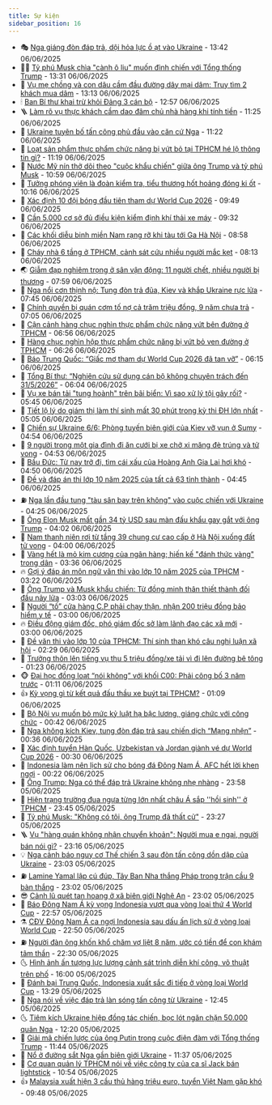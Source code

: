 ```yaml
---
title: Sự kiện
sidebar_position: 16
---
```


<!-- dantri-su-kien:START -->
- 🎭 [Nga giáng đòn đáp trả, dội hỏa lực ồ ạt vào Ukraine](https://dantri.com.vn/the-gioi/nga-giang-don-dap-tra-doi-hoa-luc-o-at-vao-ukraine-20250606202311033.htm) - 13:42 06/06/2025
- 👨‍🏫 [Tỷ phú Musk chìa &quot;cành ô liu&quot; muốn đình chiến với Tổng thống Trump](https://dantri.com.vn/the-gioi/ty-phu-musk-chia-canh-o-liu-muon-dinh-chien-voi-tong-thong-trump-20250606174111610.htm) - 13:31 06/06/2025
- 🌮 [Vụ mẹ chồng và con dâu cầm đầu đường dây mại dâm: Truy tìm 2 khách mua dâm](https://dantri.com.vn/phap-luat/vu-me-chong-va-con-dau-cam-dau-duong-day-mai-dam-truy-tim-2-khach-mua-dam-20250606183058995.htm) - 13:13 06/06/2025
- 🕯 [Ban Bí thư khai trừ khỏi Đảng 3 cán bộ](https://dantri.com.vn/xa-hoi/ban-bi-thu-khai-tru-khoi-dang-3-can-bo-20250606192107135.htm) - 12:57 06/06/2025
- 🪜 [Làm rõ vụ thực khách cầm dao đâm chủ nhà hàng khi tính tiền](https://dantri.com.vn/xa-hoi/lam-ro-vu-thuc-khach-cam-dao-dam-chu-nha-hang-khi-tinh-tien-20250606181120993.htm) - 11:25 06/06/2025
- 🐘 [Ukraine tuyên bố tấn công phủ đầu vào căn cứ Nga](https://dantri.com.vn/the-gioi/ukraine-tuyen-bo-tan-cong-phu-dau-vao-can-cu-nga-20250606171959709.htm) - 11:22 06/06/2025
- 🤔 [Loạt sản phẩm thực phẩm chức năng bị vứt bỏ tại TPHCM hé lộ thông tin gì?](https://dantri.com.vn/suc-khoe/loat-san-pham-thuc-pham-chuc-nang-bi-vut-bo-tai-tphcm-he-lo-thong-tin-gi-20250606162246130.htm) - 11:19 06/06/2025
- 🧠 [Nước Mỹ nín thở dõi theo &quot;cuộc khẩu chiến&quot; giữa ông Trump và tỷ phú Musk](https://dantri.com.vn/the-gioi/nuoc-my-nin-tho-doi-theo-cuoc-khau-chien-giua-ong-trump-va-ty-phu-musk-20250606161632512.htm) - 10:59 06/06/2025
- 📝 [Tưởng phóng viên là đoàn kiểm tra, tiểu thương hốt hoảng đóng ki ốt](https://dantri.com.vn/xa-hoi/tuong-phong-vien-la-doan-kiem-tra-tieu-thuong-hot-hoang-dong-ki-ot-20250606143601913.htm) - 10:16 06/06/2025
- 🦏 [Xác định 10 đội bóng đầu tiên tham dự World Cup 2026](https://dantri.com.vn/the-thao/xac-dinh-10-doi-bong-dau-tien-tham-du-world-cup-2026-20250606164907507.htm) - 09:49 06/06/2025
- 🥰 [Cần 5.000 cơ sở đủ điều kiện kiểm định khí thải xe máy](https://dantri.com.vn/xa-hoi/can-5000-co-so-du-dieu-kien-kiem-dinh-khi-thai-xe-may-20250606155403000.htm) - 09:32 06/06/2025
- 🤗 [Các khối diễu binh miền Nam rạng rỡ khi tàu tới Ga Hà Nội](https://dantri.com.vn/xa-hoi/cac-khoi-dieu-binh-mien-nam-rang-ro-khi-tau-toi-ga-ha-noi-20250606153226089.htm) - 08:58 06/06/2025
- 🌈 [Cháy nhà 6 tầng ở TPHCM, cảnh sát cứu nhiều người mắc kẹt](https://dantri.com.vn/xa-hoi/chay-nha-6-tang-o-tphcm-canh-sat-cuu-nhieu-nguoi-mac-ket-20250606150519923.htm) - 08:13 06/06/2025
- 🌏 [Giẫm đạp nghiêm trọng ở sân vận động: 11 người chết, nhiều người bị thương](https://dantri.com.vn/du-lich/giam-dap-nghiem-trong-o-san-van-dong-11-nguoi-chet-nhieu-nguoi-bi-thuong-20250606130829390.htm) - 07:59 06/06/2025
- 💄 [Nga nổi cơn thịnh nộ: Tung đòn trả đũa, Kiev và khắp Ukraine rực lửa](https://dantri.com.vn/the-gioi/nga-noi-con-thinh-no-tung-don-tra-dua-kiev-va-khap-ukraine-ruc-lua-20250606144512879.htm) - 07:45 06/06/2025
- 👺 [Chính quyền bị quán cơm tố nợ cả trăm triệu đồng, 9 năm chưa trả](https://dantri.com.vn/xa-hoi/chinh-quyen-bi-quan-com-to-no-ca-tram-trieu-dong-9-nam-chua-tra-20250606132552247.htm) - 07:05 06/06/2025
- 👹 [Cận cảnh hàng chục nghìn thực phẩm chức năng vứt bên đường ở TPHCM](https://dantri.com.vn/xa-hoi/can-canh-hang-chuc-nghin-thuc-pham-chuc-nang-vut-ben-duong-o-tphcm-20250606134509567.htm) - 06:56 06/06/2025
- 🌊 [Hàng chục nghìn hộp thực phẩm chức năng bị vứt bỏ ven đường ở TPHCM](https://dantri.com.vn/xa-hoi/hang-chuc-nghin-hop-thuc-pham-chuc-nang-bi-vut-bo-ven-duong-o-tphcm-20250606132032906.htm) - 06:26 06/06/2025
- 🤠 [Báo Trung Quốc: “Giấc mơ tham dự World Cup 2026 đã tan vỡ”](https://dantri.com.vn/the-thao/bao-trung-quoc-giac-mo-tham-du-world-cup-2026-da-tan-vo-20250606075832643.htm) - 06:15 06/06/2025
- 🎊 [Tổng Bí thư: “Nghiên cứu sử dụng cán bộ không chuyên trách đến 31/5/2026”](https://dantri.com.vn/xa-hoi/tong-bi-thu-nghien-cuu-su-dung-can-bo-khong-chuyen-trach-den-3152026-20250606125608638.htm) - 06:04 06/06/2025
- 🐘 [Vụ xe bán tải &quot;tung hoành&quot; trên bãi biển: Vì sao xử lý tội gây rối?](https://dantri.com.vn/ban-doc/vu-xe-ban-tai-tung-hoanh-tren-bai-bien-vi-sao-xu-ly-toi-gay-roi-20250605153717056.htm) - 05:45 06/06/2025
- 💂 [Tiết lộ lý do giám thị làm thí sinh mất 30 phút trong kỳ thi ĐH lớn nhất](https://dantri.com.vn/giao-duc/tiet-lo-ly-do-giam-thi-lam-thi-sinh-mat-30-phut-trong-ky-thi-dh-lon-nhat-20250606120228472.htm) - 05:05 06/06/2025
- 👹 [Chiến sự Ukraine 6/6: Phòng tuyến biên giới của Kiev vỡ vụn ở Sumy](https://dantri.com.vn/the-gioi/chien-su-ukraine-66-phong-tuyen-bien-gioi-cua-kiev-vo-vun-o-sumy-20250606115350766.htm) - 04:54 06/06/2025
- 🦒 [9 người trong một gia đình đi ăn cưới bị xe chở xi măng đè trúng và tử vong](https://dantri.com.vn/doi-song/9-nguoi-trong-mot-gia-dinh-di-an-cuoi-bi-xe-cho-xi-mang-de-trung-va-tu-vong-20250606110221614.htm) - 04:53 06/06/2025
- 🗽 [Bầu Đức: Từ nay trở đi, tìm cái xấu của Hoàng Anh Gia Lai hơi khó](https://dantri.com.vn/kinh-doanh/bau-duc-tu-nay-tro-di-tim-cai-xau-cua-hoang-anh-gia-lai-hoi-kho-20250606112927489.htm) - 04:50 06/06/2025
- 💄 [Đề và đáp án thi lớp 10 năm 2025 của tất cả 63 tỉnh thành](https://dantri.com.vn/giao-duc/de-va-dap-an-thi-lop-10-nam-2025-cua-tat-ca-63-tinh-thanh-20250601162114279.htm) - 04:45 06/06/2025
- ⛽️ [Nga lần đầu tung &quot;tàu sân bay trên không&quot; vào cuộc chiến với Ukraine](https://dantri.com.vn/the-gioi/nga-lan-dau-tung-tau-san-bay-tren-khong-vao-cuoc-chien-voi-ukraine-20250606110416292.htm) - 04:25 06/06/2025
- 🥷 [Ông Elon Musk mất gần 34 tỷ USD sau màn đấu khẩu gay gắt với ông Trump](https://dantri.com.vn/the-gioi/ong-elon-musk-mat-gan-34-ty-usd-sau-man-dau-khau-gay-gat-voi-ong-trump-20250606104416780.htm) - 04:02 06/06/2025
- 🤖 [Nam thanh niên rơi từ tầng 39 chung cư cao cấp ở Hà Nội xuống đất tử vong](https://dantri.com.vn/xa-hoi/nam-thanh-nien-roi-tu-tang-39-chung-cu-cao-cap-o-ha-noi-xuong-dat-tu-vong-20250606104212949.htm) - 04:00 06/06/2025
- 🌊 [Vàng hết là mỏ kim cương của ngân hàng; hiến kế &quot;đánh thức vàng&quot; trong dân](https://dantri.com.vn/kinh-doanh/vang-het-la-mo-kim-cuong-cua-ngan-hang-hien-ke-danh-thuc-vang-trong-dan-20250606030010989.htm) - 03:36 06/06/2025
- 🔥 [Gợi ý đáp án môn ngữ văn thi vào lớp 10 năm 2025 của TPHCM](https://dantri.com.vn/giao-duc/goi-y-dap-an-mon-ngu-van-thi-vao-lop-10-nam-2025-cua-tphcm-20250605145924101.htm) - 03:22 06/06/2025
- 🦏 [Ông Trump và Musk khẩu chiến: Từ đồng minh thân thiết thành đối đầu nảy lửa](https://dantri.com.vn/the-gioi/ong-trump-va-musk-khau-chien-tu-dong-minh-than-thiet-thanh-doi-dau-nay-lua-20250606095054244.htm) - 03:03 06/06/2025
- 🐘 [Người “tố” cửa hàng C.P phải chạy thận, nhận 200 triệu đồng bảo hiểm y tế](https://dantri.com.vn/lao-dong-viec-lam/nguoi-to-cua-hang-cp-phai-chay-than-nhan-200-trieu-dong-bao-hiem-y-te-20250606093712092.htm) - 03:00 06/06/2025
- 🔥 [Điều động giám đốc, phó giám đốc sở làm lãnh đạo các xã mới](https://dantri.com.vn/noi-vu/dieu-dong-giam-doc-pho-giam-doc-so-lam-lanh-dao-cac-xa-moi-20250606055509098.htm) - 03:00 06/06/2025
- 💼 [Đề văn thi vào lớp 10 của TPHCM: Thí sinh than khó câu nghị luận xã hội](https://dantri.com.vn/giao-duc/de-van-thi-vao-lop-10-cua-tphcm-thi-sinh-than-kho-cau-nghi-luan-xa-hoi-20250606092646508.htm) - 02:29 06/06/2025
- 🚀 [Trưởng thôn lên tiếng vụ thu 5 triệu đồng/xe tải vì đi lên đường bê tông](https://dantri.com.vn/xa-hoi/truong-thon-len-tieng-vu-thu-5-trieu-dongxe-tai-vi-di-len-duong-be-tong-20250605145123605.htm) - 01:23 06/06/2025
- 🐵 [Đại học đồng loạt “nói không” với khối C00: Phải công bố 3 năm trước](https://dantri.com.vn/giao-duc/dai-hoc-dong-loat-noi-khong-voi-khoi-c00-phai-cong-bo-3-nam-truoc-20250606073643134.htm) - 01:11 06/06/2025
- 👍 [Kỳ vọng gì từ kết quả đấu thầu xe buýt tại TPHCM?](https://dantri.com.vn/xa-hoi/ky-vong-gi-tu-ket-qua-dau-thau-xe-buyt-tai-tphcm-20250605183310732.htm) - 01:09 06/06/2025
- 🚦 [Bộ Nội vụ muốn bỏ mức kỷ luật hạ bậc lương, giáng chức với công chức](https://dantri.com.vn/noi-vu/bo-noi-vu-muon-bo-muc-ky-luat-ha-bac-luong-giang-chuc-voi-cong-chuc-20250604161218472.htm) - 00:42 06/06/2025
- 🥸 [Nga không kích Kiev, tung đòn đáp trả sau chiến dịch “Mạng nhện”](https://dantri.com.vn/the-gioi/nga-khong-kich-kiev-tung-don-dap-tra-sau-chien-dich-mang-nhen-20250606072533513.htm) - 00:36 06/06/2025
- 🥷 [Xác định tuyển Hàn Quốc, Uzbekistan và Jordan giành vé dự World Cup 2026](https://dantri.com.vn/the-thao/xac-dinh-tuyen-han-quoc-uzbekistan-va-jordan-gianh-ve-du-world-cup-2026-20250606071737092.htm) - 00:30 06/06/2025
- 🤡 [Indonesia làm nên lịch sử cho bóng đá Đông Nam Á, AFC hết lời khen ngợi](https://dantri.com.vn/the-thao/indonesia-lam-nen-lich-su-cho-bong-da-dong-nam-a-afc-het-loi-khen-ngoi-20250606072212072.htm) - 00:22 06/06/2025
- 🥳 [Ông Trump: Nga có thể đáp trả Ukraine không nhẹ nhàng](https://dantri.com.vn/the-gioi/ong-trump-nga-co-the-dap-tra-ukraine-khong-nhe-nhang-20250606065219180.htm) - 23:58 05/06/2025
- 🤩 [Hiện trạng trường đua ngựa từng lớn nhất châu Á sắp &#39;&#39;hồi sinh&#39;&#39; ở TPHCM](https://dantri.com.vn/xa-hoi/hien-trang-truong-dua-ngua-tung-lon-nhat-chau-a-sap-hoi-sinh-o-tphcm-20250605123325184.htm) - 23:45 05/06/2025
- 🎡 [Tỷ phú Musk: &quot;Không có tôi, ông Trump đã thất cử&quot;](https://dantri.com.vn/the-gioi/ty-phu-musk-khong-co-toi-ong-trump-da-that-cu-20250606061800152.htm) - 23:27 05/06/2025
- 🪜 [Vụ &quot;hàng quán không nhận chuyển khoản&quot;: Người mua e ngại, người bán nói gì?](https://dantri.com.vn/doi-song/vu-hang-quan-khong-nhan-chuyen-khoan-nguoi-mua-e-ngai-nguoi-ban-noi-gi-20250605153421154.htm) - 23:16 05/06/2025
- 💡 [Nga cảnh báo nguy cơ Thế chiến 3 sau đòn tấn công dồn dập của Ukraine](https://dantri.com.vn/the-gioi/nga-canh-bao-nguy-co-the-chien-3-sau-don-tan-cong-don-dap-cua-ukraine-20250606060027922.htm) - 23:03 05/06/2025
- ⛽️ [Lamine Yamal lập cú đúp, Tây Ban Nha thắng Pháp trong trận cầu 9 bàn thắng](https://dantri.com.vn/the-thao/lamine-yamal-lap-cu-dup-tay-ban-nha-thang-phap-trong-tran-cau-9-ban-thang-20250606060223325.htm) - 23:02 05/06/2025
- 😎 [Cảnh lũ quét tan hoang ở xã biên giới Nghệ An](https://dantri.com.vn/xa-hoi/canh-lu-quet-tan-hoang-o-xa-bien-gioi-nghe-an-20250605222217394.htm) - 23:02 05/06/2025
- 🗽 [Báo Đông Nam Á kỳ vọng Indonesia vượt qua vòng loại thứ 4 World Cup](https://dantri.com.vn/the-thao/bao-dong-nam-a-ky-vong-indonesia-vuot-qua-vong-loai-thu-4-world-cup-20250606004648929.htm) - 22:57 05/06/2025
- ⚗️ [CĐV Đông Nam Á ca ngợi Indonesia sau dấu ấn lịch sử ở vòng loại World Cup](https://dantri.com.vn/the-thao/cdv-dong-nam-a-ca-ngoi-indonesia-sau-dau-an-lich-su-o-vong-loai-world-cup-20250606002218770.htm) - 22:50 05/06/2025
- ⛽️ [Người đàn ông khốn khổ chăm vợ liệt 8 năm, ước có tiền để con khám tâm thần](https://dantri.com.vn/tam-long-nhan-ai/nguoi-dan-ong-khon-kho-cham-vo-liet-8-nam-uoc-co-tien-de-con-kham-tam-than-20250603211225510.htm) - 22:30 05/06/2025
- 🌜 [Hình ảnh ấn tượng lực lượng cảnh sát trình diễn khí công, võ thuật trên phố](https://dantri.com.vn/xa-hoi/hinh-anh-an-tuong-luc-luong-canh-sat-trinh-dien-khi-cong-vo-thuat-tren-pho-20250605194453203.htm) - 16:00 05/06/2025
- 🦩 [Đánh bại Trung Quốc, Indonesia xuất sắc đi tiếp ở vòng loại World Cup](https://dantri.com.vn/the-thao/danh-bai-trung-quoc-indonesia-xuat-sac-di-tiep-o-vong-loai-world-cup-20250605202903458.htm) - 13:29 05/06/2025
- 🦒 [Nga nói về việc đáp trả làn sóng tấn công từ Ukraine](https://dantri.com.vn/the-gioi/nga-noi-ve-viec-dap-tra-lan-song-tan-cong-tu-ukraine-20250605194129737.htm) - 12:45 05/06/2025
- 🌜 [Tiêm kích Ukraine hiệp đồng tác chiến, bọc lót ngăn chặn 50.000 quân Nga](https://dantri.com.vn/the-gioi/tiem-kich-ukraine-hiep-dong-tac-chien-boc-lot-ngan-chan-50000-quan-nga-20250605181155705.htm) - 12:20 05/06/2025
- 🐎 [Giải mã chiến lược của ông Putin trong cuộc điện đàm với Tổng thống Trump](https://dantri.com.vn/the-gioi/giai-ma-chien-luoc-cua-ong-putin-trong-cuoc-dien-dam-voi-tong-thong-trump-20250605171240464.htm) - 11:44 05/06/2025
- 🌋 [Nổ ở đường sắt Nga gần biên giới Ukraine](https://dantri.com.vn/the-gioi/no-o-duong-sat-nga-gan-bien-gioi-ukraine-20250605182521840.htm) - 11:37 05/06/2025
- 🧰 [Cơ quan quản lý TPHCM nói về việc công ty của ca sĩ Jack bán lightstick](https://dantri.com.vn/xa-hoi/co-quan-quan-ly-tphcm-noi-ve-viec-cong-ty-cua-ca-si-jack-ban-lightstick-20250605173024310.htm) - 10:54 05/06/2025
- 👍 [Malaysia xuất hiện 3 cầu thủ hàng triệu euro, tuyển Việt Nam gặp khó](https://dantri.com.vn/the-thao/malaysia-xuat-hien-3-cau-thu-hang-trieu-euro-tuyen-viet-nam-gap-kho-20250605130117973.htm) - 09:48 05/06/2025<!-- dantri-su-kien:END -->
